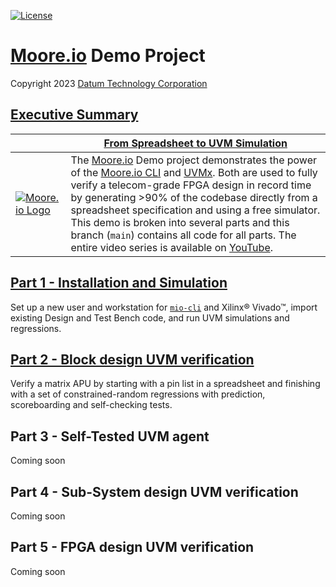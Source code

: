 [![License](https://img.shields.io/badge/License-GPL%203.0-blue.svg)](https://opensource.org/licenses/GPL-3.0)

# [Moore.io](https://www.mooreio.com/) Demo Project
Copyright 2023 [Datum Technology Corporation](https://datumtc.ca/)

## [Executive Summary](https://www.youtube.com/channel/UCSqqT6JtmecBIoC_3DMLk0g)
|  | **[From Spreadsheet to UVM Simulation](https://mio-cli.readthedocs.io/en/latest/code_templates.html)** |
|-|-|
| [![Moore.io Logo](https://www.mooreio.com/content/images/logo.png)](https://www.mooreio.com/) | The [Moore.io](https://www.mooreio.com/) Demo project demonstrates the power of the [Moore.io CLI](https://mio-cli.readthedocs.io/en/latest/commands.html) and [UVMx](https://datumtc.ca/products/uvmx).  Both are used to fully verify a telecom-grade FPGA design in record time by generating >90% of the codebase directly from a spreadsheet specification and using a free simulator.  This demo is broken into several parts and this branch (`main`) contains all code for all parts.  The entire video series is available on [YouTube](https://www.youtube.com/channel/UCSqqT6JtmecBIoC_3DMLk0g).

## [Part 1 - Installation and Simulation](https://github.com/Datum-Technology-Corporation/mio_demo/tree/p1_start)
Set up a new user and workstation for [`mio-cli`](https://pypi.org/project/mio-cli/) and Xilinx® Vivado™, import existing Design and Test Bench code, and run UVM simulations and regressions.

## [Part 2 - Block design UVM verification](https://github.com/Datum-Technology-Corporation/mio_demo/tree/p2_start)
Verify a matrix APU by starting with a pin list in a spreadsheet and finishing with a set of constrained-random regressions with prediction, scoreboarding and self-checking tests.

## Part 3 - Self-Tested UVM agent
Coming soon

## Part 4 - Sub-System design UVM verification
Coming soon

## Part 5 - FPGA design UVM verification
Coming soon

